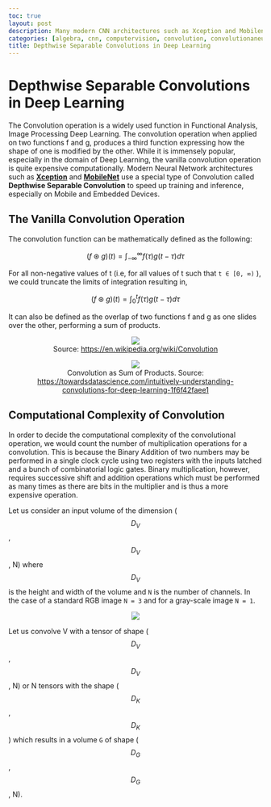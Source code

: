```yaml
---
toc: true
layout: post
description: Many modern CNN architectures such as Xception and Mobilenet make use of Depthwise Seperable Convolution to make them fast enough to run on mobile devices
categories: [algebra, cnn, computervision, convolution, convolutionaneuralnetwork, datascience, DeepLearning, depthwiseseperableconvolution, dnn, embeddeddevices, google, mathematics, maths, mobiledevices, mobilenet, multimodealnetwork, neural-networks, plotly, python, xception]
title: Depthwise Separable Convolutions in Deep Learning
---
```

# Depthwise Separable Convolutions in Deep Learning

The Convolution operation is a widely used function in Functional Analysis, Image Processing Deep Learning. The convolution operation when applied on two functions f and g, produces a third function expressing how the shape of one is modified by the other. While it is immensely popular, especially in the domain of Deep Learning, the vanilla convolution operation is quite expensive computationally. Modern Neural Network architectures such as [**Xception**](https://arxiv.org/abs/1610.02357) and [**MobileNet**](https://arxiv.org/abs/1704.04861) use a special type of Convolution called **Depthwise Separable Convolution** to speed up training and inference, especially on Mobile and Embedded Devices.

## The Vanilla Convolution Operation

The convolution function can be mathematically defined as the following:

$$(f \circledast g)(t) = \int_{- \infty}^{\infty} f(\tau) g(t - \tau) d\tau$$

For all non-negative values of t (i.e, for all values of t such that `t ∈ [0, ∞)` ), we could truncate the limits of integration resulting in,

$$(f \circledast g)(t) = \int_{0}^{t} f(\tau) g(t - \tau) d\tau$$

It can also be defined as the overlap of two functions f and g as one slides over the other, performing a sum of products.

<figure class="image">
    <center>
        <img src="{{site.baseurl}}/images/dsc/img_1.gif">
        <figcaption>Source: <a href="https://en.wikipedia.org/wiki/Convolution">https://en.wikipedia.org/wiki/Convolution</a></figcaption>
    </center>
</figure>

<figure class="image">
    <center>
        <img src="{{site.baseurl}}/images/dsc/img_2.gif">
        <figcaption>Convolution as Sum of Products. Source: <a href="https://towardsdatascience.com/intuitively-understanding-convolutions-for-deep-learning-1f6f42faee1">https://towardsdatascience.com/intuitively-understanding-convolutions-for-deep-learning-1f6f42faee1</a></figcaption>
    </center>
</figure>

## Computational Complexity of Convolution

In order to decide the computational complexity of the convolutional operation, we would count the number of multiplication operations for a convolution. This is because the Binary Addition of two numbers may be performed in a single clock cycle using two registers with the inputs latched and a bunch of combinatorial logic gates. Binary multiplication, however, requires successive shift and addition operations which must be performed as many times as there are bits in the multiplier and is thus a more expensive operation.

Let us consider an input volume of the dimension ($$D_{V}$$, $$D_{V}$$, N) where $$D_{V}$$ is the height and width of the volume and `N` is the number of channels. In the case of a standard RGB image `N = 3` and for a gray-scale image `N = 1`.

<figure class="image">
    <center>
        <img src="{{site.baseurl}}/images/dsc/img_3.png">
    </center>
</figure>

Let us convolve V with a tensor of shape ($$D_{V}$$, $$D_{V}$$, N) or N tensors with the shape ($$D_{K}$$, $$D_{K}$$) which results in a volume `G` of shape ($$D_{G}$$, $$D_{G}$$, N).
